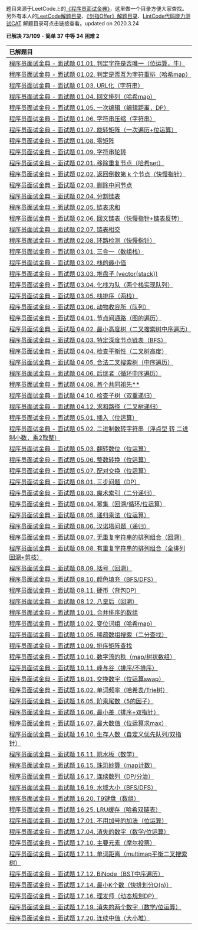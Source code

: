 题目来源于LeetCode上的[《程序员面试金典》](https://leetcode-cn.com/problemset/lcci/)，这里做一个目录方便大家查找。另外有本人的[LeetCode解题目录](https://michael.blog.csdn.net/article/details/100577842)、[《剑指Offer》解题目录](https://blog.csdn.net/qq_21201267/article/details/104271963)、[LintCode代码能力测试CAT](https://blog.csdn.net/qq_21201267/article/details/104603021) 解题目录可点击链接查看。updated on 2020.3.24



**已解决 73/109** - **简单 37** **中等 34** **困难 2**



| 已解题目                                                     |
| :----------------------------------------------------------- |
| [程序员面试金典 - 面试题 01.01. 判定字符是否唯一（位运算，牛）](https://blog.csdn.net/qq_21201267/article/details/104307262) |
| [程序员面试金典 - 面试题 01.02. 判定是否互为字符重排（哈希map）](https://blog.csdn.net/qq_21201267/article/details/104493888) |
| [程序员面试金典 - 面试题 01.03. URL化（字符串）](https://blog.csdn.net/qq_21201267/article/details/104494124) |
| [程序员面试金典 - 面试题 01.04. 回文排列（哈希map）](https://michael.blog.csdn.net/article/details/104495260) |
| [程序员面试金典 - 面试题 01.05. 一次编辑（编辑距离，DP）](https://michael.blog.csdn.net/article/details/104312787) |
| [程序员面试金典 - 面试题 01.06. 字符串压缩（字符串）](https://michael.blog.csdn.net/article/details/104512427) |
| [程序员面试金典 - 面试题 01.07. 旋转矩阵（一次遍历+位运算）](https://blog.csdn.net/qq_21201267/article/details/104516295) |
| [程序员面试金典 - 面试题 01.08. 零矩阵](https://blog.csdn.net/qq_21201267/article/details/104518002) |
| [程序员面试金典 - 面试题 01.09. 字符串轮转](https://michael.blog.csdn.net/article/details/104532880) |
| [程序员面试金典 - 面试题 02.01. 移除重复节点（哈希set）](https://michael.blog.csdn.net/article/details/104533625) |
| [程序员面试金典 - 面试题 02.02. 返回倒数第 k 个节点（快慢指针）](https://michael.blog.csdn.net/article/details/104318179) |
| [程序员面试金典 - 面试题 02.03. 删除中间节点](https://michael.blog.csdn.net/article/details/104599837) |
| [程序员面试金典 - 面试题 02.04. 分割链表](https://michael.blog.csdn.net/article/details/104628519) |
| [程序员面试金典 - 面试题 02.05. 链表求和](https://blog.csdn.net/qq_21201267/article/details/104626273) |
| [程序员面试金典 - 面试题 02.06. 回文链表（快慢指针+链表反转）](https://blog.csdn.net/qq_21201267/article/details/104609526) |
| [程序员面试金典 - 面试题 02.07. 链表相交](https://michael.blog.csdn.net/article/details/100168364) |
| [程序员面试金典 - 面试题 02.08. 环路检测（快慢指针）](https://michael.blog.csdn.net/article/details/104610303) |
| [程序员面试金典 - 面试题 03.01. 三合一（数组栈）](https://michael.blog.csdn.net/article/details/104941804) |
| [程序员面试金典 - 面试题 03.02. 栈的最小值](https://blog.csdn.net/qq_21201267/article/details/100188954) |
| [程序员面试金典 - 面试题 03.03. 堆盘子 (vector(stack))](https://michael.blog.csdn.net/article/details/104966870) |
| [程序员面试金典 - 面试题 03.04. 化栈为队（两个栈实现队列）](https://blog.csdn.net/qq_21201267/article/details/100800928) |
| [程序员面试金典 - 面试题 03.05. 栈排序（两栈）](https://michael.blog.csdn.net/article/details/104973696) |
| [程序员面试金典 - 面试题 03.06. 动物收容所（队列）](https://michael.blog.csdn.net/article/details/104975334) |
| [程序员面试金典 - 面试题 04.01. 节点间通路（图的遍历）](https://michael.blog.csdn.net/article/details/104997925) |
| [程序员面试金典 - 面试题 04.02. 最小高度树（二叉搜索树中序遍历）](https://blog.csdn.net/qq_21201267/article/details/104669599) |
| [程序员面试金典 - 面试题 04.03. 特定深度节点链表（BFS）](https://michael.blog.csdn.net/article/details/105001378) |
| [程序员面试金典 - 面试题 04.04. 检查平衡性（二叉树高度）](https://michael.blog.csdn.net/article/details/105001539) |
| [程序员面试金典 - 面试题 04.05. 合法二叉搜索树（中序遍历）](https://michael.blog.csdn.net/article/details/105001871) |
| [程序员面试金典 - 面试题 04.06. 后继者（循环中序遍历）](https://michael.blog.csdn.net/article/details/105018899) |
| [程序员面试金典 - 面试题 04.08. 首个共同祖先**](https://michael.blog.csdn.net/article/details/100869188) |
| [程序员面试金典 - 面试题 04.10. 检查子树（双重递归）](https://michael.blog.csdn.net/article/details/105018505) |
| [程序员面试金典 - 面试题 04.12. 求和路径（二叉树递归）](https://michael.blog.csdn.net/article/details/105085793) |
| [程序员面试金典 - 面试题 05.01. 插入（位运算）](https://michael.blog.csdn.net/article/details/105132231) |
| [程序员面试金典 - 面试题 05.02. 二进制数转字符串（浮点型 转 二进制小数，乘2取整）](https://michael.blog.csdn.net/article/details/105050446) |
| [程序员面试金典 - 面试题 05.03. 翻转数位（位运算）](https://michael.blog.csdn.net/article/details/105130946) |
| [程序员面试金典 - 面试题 05.06. 整数转换（位运算）](https://michael.blog.csdn.net/article/details/105002871) |
| [程序员面试金典 - 面试题 05.07. 配对交换（位运算）](https://michael.blog.csdn.net/article/details/105085996) |
| [程序员面试金典 - 面试题 08.01. 三步问题（DP）](https://michael.blog.csdn.net/article/details/104272616) |
| [程序员面试金典 - 面试题 08.03. 魔术索引（二分递归）](https://michael.blog.csdn.net/article/details/105088851) |
| [程序员面试金典 - 面试题 08.04. 幂集（回溯/循环/位运算）](https://michael.blog.csdn.net/article/details/100148996) |
| [程序员面试金典 - 面试题 08.05. 递归乘法（位运算）](https://michael.blog.csdn.net/article/details/105228841) |
| [程序员面试金典 - 面试题 08.06. 汉诺塔问题（递归）](https://michael.blog.csdn.net/article/details/89074972) |
| [程序员面试金典 - 面试题 08.07. 无重复字符串的排列组合（回溯）](https://michael.blog.csdn.net/article/details/105132620) |
| [程序员面试金典 - 面试题 08.08. 有重复字符串的排列组合（全排列回溯+剪枝）](https://michael.blog.csdn.net/article/details/104407890) |
| [程序员面试金典 - 面试题 08.09. 括号（回溯）](https://michael.blog.csdn.net/article/details/101078481) |
| [程序员面试金典 - 面试题 08.10. 颜色填充（BFS/DFS）](https://michael.blog.csdn.net/article/details/105090603) |
| [程序员面试金典 - 面试题 08.11. 硬币（背包DP）](https://michael.blog.csdn.net/article/details/105162456) |
| [程序员面试金典 - 面试题 08.12. 八皇后（回溯）](https://michael.blog.csdn.net/article/details/104921660) |
| [程序员面试金典 - 面试题 10.01. 合并排序的数组](https://michael.blog.csdn.net/article/details/104625513) |
| [程序员面试金典 - 面试题 10.02. 变位词组（哈希map）](https://michael.blog.csdn.net/article/details/105231136) |
| [程序员面试金典 - 面试题 10.05. 稀疏数组搜索（二分查找）](https://michael.blog.csdn.net/article/details/105048978) |
| [程序员面试金典 - 面试题 10.09. 排序矩阵查找](https://blog.csdn.net/qq_21201267/article/details/102734391) |
| [程序员面试金典 - 面试题 10.10. 数字流的秩（map/树状数组）](https://michael.blog.csdn.net/article/details/105247859) |
| [程序员面试金典 - 面试题 10.11. 峰与谷（排序/不排序）](https://michael.blog.csdn.net/article/details/105246336) |
| [程序员面试金典 - 面试题 16.01. 交换数字（位运算swap）](https://blog.csdn.net/qq_21201267/article/details/104668795) |
| [程序员面试金典 - 面试题 16.02. 单词频率（哈希表/Trie树）](https://michael.blog.csdn.net/article/details/105165335) |
| [程序员面试金典 - 面试题 16.05. 阶乘尾数（5的因子）](https://michael.blog.csdn.net/article/details/105127249) |
| [程序员面试金典 - 面试题 16.06. 最小差（排序+双指针）](https://michael.blog.csdn.net/article/details/105140643) |
| [程序员面试金典 - 面试题 16.07. 最大数值（位运算求max）](https://michael.blog.csdn.net/article/details/105128485) |
| [程序员面试金典 - 面试题 16.10. 生存人数（自定义优先队列/双指针）](https://blog.csdn.net/qq_21201267/article/details/105173243) |
| [程序员面试金典 - 面试题 16.11. 跳水板（数学）](https://michael.blog.csdn.net/article/details/105112187) |
| [程序员面试金典 - 面试题 16.15. 珠玑妙算（map计数）](https://michael.blog.csdn.net/article/details/105094001) |
| [程序员面试金典 - 面试题 16.17. 连续数列（DP/分治）](https://michael.blog.csdn.net/article/details/105109744) |
| [程序员面试金典 - 面试题 16.19. 水域大小（BFS/DFS）](https://michael.blog.csdn.net/article/details/105183567) |
| [程序员面试金典 - 面试题 16.20. T9键盘（数组）](https://blog.csdn.net/qq_21201267/article/details/105194051) |
| [程序员面试金典 - 面试题 16.25. LRU缓存（哈希双链表）](https://blog.csdn.net/qq_21201267/article/details/100178189) |
| [程序员面试金典 - 面试题 17.01. 不用加号的加法（位运算）](https://michael.blog.csdn.net/article/details/104303944) |
| [程序员面试金典 - 面试题 17.04. 消失的数字（数学/位运算）](https://michael.blog.csdn.net/article/details/105091994) |
| [程序员面试金典 - 面试题 17.10. 主要元素（摩尔投票）](https://blog.csdn.net/qq_21201267/article/details/99249031) |
| [程序员面试金典 - 面试题 17.11. 单词距离（multimap平衡二叉搜索树）](https://blog.csdn.net/qq_21201267/article/details/104315448) |
| [程序员面试金典 - 面试题 17.12. BiNode（BST中序遍历）](https://michael.blog.csdn.net/article/details/105125122) |
| [程序员面试金典 - 面试题 17.14. 最小K个数（快排划分O(n)）](https://blog.csdn.net/qq_21201267/article/details/104647568) |
| [程序员面试金典 - 面试题 17.16. 理发师（动态规划DP）](https://michael.blog.csdn.net/article/details/104650778) |
| [程序员面试金典 - 面试题 17.19. 消失的两个数字（数学/位运算）](https://michael.blog.csdn.net/article/details/105136809) |
| [程序员面试金典 - 面试题 17.20. 连续中值（大小堆）](https://blog.csdn.net/qq_21201267/article/details/102865997) |

